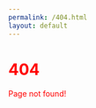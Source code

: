 ```yaml
---
permalink: /404.html
layout: default
---
```

<div style="color: red">
    <h1>404</h1>
    Page not found!
</div>